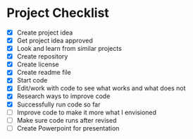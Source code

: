 # Project Checklist
- [x] Create project idea
- [x] Get project idea approved
- [x] Look and learn from similar projects
- [x] Create repository
- [x] Create license
- [x] Create readme file
- [x] Start code
- [x] Edit/work with code to see what works and what does not
- [x] Research ways to improve code
- [x] Successfully run code so far
- [ ] Improve code to make it more what I envisioned
- [ ] Make sure code runs after revised
- [ ] Create Powerpoint for presentation
